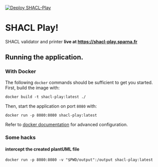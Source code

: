 [![Deploy SHACL-Play](https://github.com/sparna-git/shacl-play/actions/workflows/maven.yml/badge.svg)](https://github.com/sparna-git/shacl-play/actions/workflows/maven.yml)


# SHACL Play!
SHACL validator and printer **live at https://shacl-play.sparna.fr**

## Running the application.
### With Docker
The following `docker` commands should be sufficient to get you started.
First, build the image with:
```
docker build -t shacl-play:latest ./
```
Then, start the application on port `8080` with:
```
docker run -p 8080:8080 shacl-play:latest
```
Refer to [docker documentation](https://docs.docker.com) for advanced configuration.
### Some hacks
#### intercept the created plantUML file
```
docker run -p 8080:8080 -v "$PWD/output":/output shacl-play:latest
```
